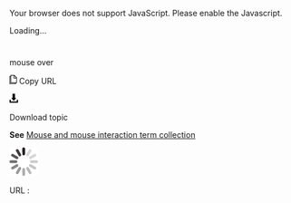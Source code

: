 Your browser does not support JavaScript. Please enable the Javascript.

Loading...

# 

mouse over

![Copy URL](media/mouse-over/Copy.png)
Copy URL

![Download](media/mouse-over/Download.png)

Download topic

**See** [Mouse and mouse interaction term collection](https://worldready.cloudapp.net/Styleguide/Read?id=2700&topicid=29013)

![In progress](media/mouse-over/activity-large.gif)

URL :
